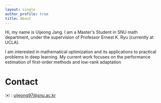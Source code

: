 ```yaml
---
layout: single
author_profile: true
title: About
---
```

Hi, my name is Uijeong Jang. I am a Master's Student in SNU math department, under the supervision of Professor Ernest K. Ryu (currently at UCLA).

I am interested in mathematical optimization and its applications to practical problems in deep learning. My current work focuses on the performance estimation of first-order methods and low-rank adaptation

# Contact
✉️ : uijeong97@snu.ac.kr
